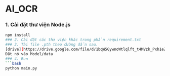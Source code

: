 # AI_OCR 
### 1. Cài đặt thư viện Node.js
```bash
npm install
### 2. Cài đặt các thư viện khác trong phần requirement.txt
### 3. Tài file .pth theo đường dẫn sau. 
[drive](https://drive.google.com/file/d/1bqW5GywnoWtlqlft_t4MVzk_Pxh1eZxT/view?usp=sharing)
Đặt nó vào Model/data
### 4. Run
```bash
python main.py

